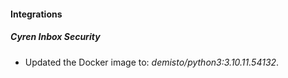 #### Integrations
##### Cyren Inbox Security
- Updated the Docker image to: *demisto/python3:3.10.11.54132*.
